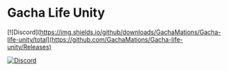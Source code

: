 # Gacha Life Unity
[![Discord](https://img.shields.io/github/downloads/GachaMations/Gacha-life-unity/total](https://github.com/GachaMations/Gacha-life-unity/Releases)

[![Discord](https://img.shields.io/discord/808039740464300104?label=discord)](https://discord.gg/MG6GQFh52U)